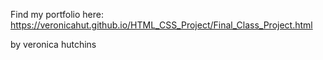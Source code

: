 Find my portfolio here: https://veronicahut.github.io/HTML_CSS_Project/Final_Class_Project.html 

 by <a id='https://veronicahut.github.io/HTML_CSS_Project/Final_Class_Project.html'>veronica hutchins</a> 
